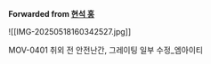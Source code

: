 **Forwarded from [현석 홍](https://t.me/no_username_7697213888)**

![[IMG-20250518160342527.jpg]]

MOV-0401 취외 전 안전난간, 그레이팅 일부 수정_엠아이티
